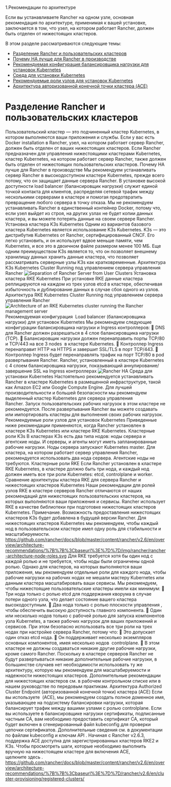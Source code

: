 1.Рекомендации по архитектуре

Если вы устанавливаете Rancher на одном узле, основная рекомендация по архитектуре, применимая к вашей установке, заключается в том, что узел, на котором работает Rancher, должен быть отделен от нижестоящих кластеров.

В этом разделе рассматриваются следующие темы:

- [Разделение Rancher и пользовательских кластеров]()
- [Почему HA лучше для Rancher в производстве]()
- [Рекомендуемая конфигурация балансировщика нагрузки для установок Kubernetes]()
- [Среда для установки Kubernetes]()
- [Рекомендуемые роли узлов для установок Kubernetes]()
- [Архитектура авторизованной конечной точки кластера (ACE)]()
 
# Разделение Rancher и пользовательских кластеров

Пользовательский кластер — это подчиненный кластер Kubernetes, в котором выполняются ваши приложения и службы.
Если у вас есть Docker installation в Rancher, узел, на котором работает сервер Rancher, должен быть отделен от ваших нижестоящих кластеров.
Если Rancher предназначен для управления нижестоящими кластерами Kubernetes, кластер Kubernetes, на котором работает сервер Rancher, также должен быть отделен от нижестоящих пользовательских кластеров.
Почему HA лучше для Rancher в производстве
Мы рекомендуем устанавливать сервер Rancher в высокодоступном кластере Kubernetes, прежде всего потому, что он защищает данные сервера Rancher. В установке высокой доступности load balancer (балансировщик нагрузки) служит единой точкой контакта для клиентов, распределяя сетевой трафик между несколькими серверами в кластере и помогая предотвратить превращение любого сервера в точку отказа.
Мы не рекомендуем устанавливать Rancher в единственный контейнер Docker, потому что, если узел выйдет из строя, на других узлах не будет копии данных кластера, и вы можете потерять данные на своем сервере Rancher.
Установка кластера K3s Kubernetes
Одним из вариантов базового кластера Kubernetes является использование K3s Kubernetes. K3s — это дистрибутив Kubernetes от Rancher, сертифицированный CNCF. Его легко установить, и он использует вдвое меньше памяти, чем Kubernetes, и все это в двоичном файле размером менее 100 МБ. Еще одним преимуществом K3s является то, что он позволяет внешнему хранилищу данных хранить данные кластера, что позволяет рассматривать серверные узлы K3s как кратковременные.
Архитектура K3s Kubernetes Cluster Running под управлением сервера управления Rancher ![Separation of Rancher Server from User Clusters]({{<baseurl>}}/img/rancher/rancher-architecture-separation-of-rancher-server.svg)
Установка кластера RKE Kubernetes
При установке RKE данные кластера реплицируются на каждом из трех узлов etcd в кластере, обеспечивая избыточность и дублирование данных в случае сбоя одного из узлов.
Архитектура RKE Kubernetes Cluster Running под управлением сервера управления Rancher   ![Architecture of an RKE Kubernetes cluster running the Rancher management server]({{}}/img/rancher/rke-server-storage.svg)
Рекомендуемая конфигурация  Load balancer (балансировщика нагрузки) для установок Kubernetes
Мы рекомендуем следующие конфигурации балансировщика нагрузки и Ingress контроллеров:
	DNS для Rancher должен разрешаться в 4 слое балансировщика нагрузки (TCP).
	Балансировщик нагрузки должен перенаправить порты TCP/80 и TCP/443 на все 3 nodes  в кластере Kubernetes.
	Контроллер Ingress перенаправит HTTP на HTTPS и завершит SSL/TLS в порт TCP/443.
	Контроллер Ingress будет перенаправлять трафик на порт TCP/80 в pod развертывания Rancher.
Rancher, установленный в кластере Kubernetes с 4 слоем балансировщика нагрузки, показывающий аннулирование/завершение SSL на Ingress контроллерах  ![Rancher HA]({{}}/img/rancher/ha/rancher2ha.svg)
Среда для установки Kubernetes
Настоятельно рекомендуется устанавливать Rancher в кластере Kubernetes в размещенной инфраструктуре, такой как Amazon EC2 или Google Compute Engine.
Для лучшей производительности и большей безопасности мы рекомендуем выделенный кластер Kubernetes для сервера управления Rancher. Запуск пользовательских рабочих нагрузок в этом кластере не рекомендуется. После развертывания Rancher вы можете создавать или импортировать кластеры для выполнения своих рабочих нагрузок.
Рекомендуемые роли узлов для установок Kubernetes
Приведенные ниже рекомендации применяются, когда Rancher установлен в кластере K3s Kubernetes или кластере RKE Kubernetes.
Кластерные роли K3s
В кластерах K3s есть два типа нодов: ноды сервера и агентские ноды. И серверы, и агенты могут иметь запланированные рабочие нагрузки. Ноды сервера запускают Kubernetes master.
Для кластера, на котором работает сервер управления Rancher, рекомендуется использовать два нода сервера. Агентские ноды не требуются.
Кластерные роли RKE
Если Rancher установлен в кластере RKE Kubernetes, в кластере должно быть три нода, и каждый нод должен иметь все три роли Kubernetes: etcd, controlplane и worker.
Сравнение архитектуры кластера RKE для сервера Rancher и нижестоящих кластеров Kubernetes
Наши рекомендации для ролей узлов RKE в кластере серверов Rancher отличаются от наших рекомендаций для нижестоящих пользовательских кластеров, на которых выполняются ваши приложения и сервисы.
Rancher использует RKE в качестве библиотеки при подготовке нижестоящих кластеров Kubernetes. Примечание. Возможность предоставления нижестоящих кластеров K3s будет добавлена ​​в будущей версии Rancher.
Для нижестоящих кластеров Kubernetes мы рекомендуем, чтобы каждый нод в пользовательском кластере имел одну роль для стабильности и масштабируемости. https://github.com/rancher/docs/blob/master/content/rancher/v2.6/en/overview/architecture-recommendations/%7B%7B%3Cbaseurl%3E%7D%7D/img/rancher/rancher-architecture-node-roles.svg 
 Для RKE требуется хотя бы один нод с каждой ролью и не требуется, чтобы ноды были ограничены одной ролью. Однако для кластеров, на которых выполняются ваши приложения, мы рекомендуем отдельные роли для каждого нода, чтобы рабочие нагрузки на рабочих нодах не мешали мастеру Kubernetes или данным кластера масштабировать ваши сервисы.
Мы рекомендуем, чтобы нижестоящие пользовательские кластеры имели как минимум:
	Три нода только с ролью etcd для поддержания кворума в случае потери одного узла, что делает состояние вашего кластера высокодоступным.
	Два нода только с ролью плоскости управления , чтобы обеспечить высокую доступность главного компонента.
	Один или несколько нодов только с рабочей ролью для запуска компонентов узла Kubernetes, а также рабочих нагрузок для ваших приложений и сервисов.
При этом безопасно использовать все три роли на трех нодах при настройке сервера Rancher, потому что:
	Это допускает  один отказ etcd нода.
	Он поддерживает несколько экземпляров основных компонентов, имея несколько нодов  controlplane.
	В этом кластере не должны создаваться никакие другие рабочие нагрузки, кроме самого Rancher.
Поскольку в кластере серверов Rancher не будут развертываться никакие дополнительные рабочие нагрузки, в большинстве случаев нет необходимости использовать ту же архитектуру, которую мы рекомендуем для масштабируемости и надежности нижестоящих кластеров.
Дополнительные рекомендации для нижестоящих кластеров см. в рабочем контрольном списке или в нашем руководстве по передовым практикам.
Архитектура Authorized Cluster Endpoint  (авторизованной конечной точки) кластера (ACE)
Если вы используете  (ACE), мы рекомендуем создать полное доменное имя, указывающее на подсистему балансировки нагрузки, которая балансирует трафик между вашими узлами с ролью controlplane.
Если вы используете в балансировщике нагрузки сертификаты, подписанные частным CA, вам необходимо предоставить сертификат CA, который будет включен в сгенерированный файл kubeconfig для проверки цепочки сертификатов. Дополнительные сведения см. в документации по файлам kubeconfig и ключам API .
Начиная с Rancher v2.6.3, поддержка ACE доступна для зарегистрированных кластеров RKE2 и K3s. Чтобы просмотреть шаги, которые необходимо выполнить вручную на нижестоящем кластере для включения ACE, щелкните здесь . https://github.com/rancher/docs/blob/master/content/rancher/v2.6/en/overview/architecture-recommendations/%7B%7B%3Cbaseurl%3E%7D%7D/rancher/v2.6/en/cluster-provisioning/registered-clusters/
